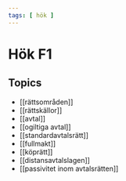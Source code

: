 ```yaml
---
tags: [ hök ]
---
```

# Hök F1

## Topics
- [[rättsområden]]
- [[rättskällor]]
- [[avtal]]
- [[ogiltiga avtal]]
- [[standardavtalsrätt]]
- [[fullmakt]]
- [[köprätt]]
- [[distansavtalslagen]]
- [[passivitet inom avtalsrätten]]
